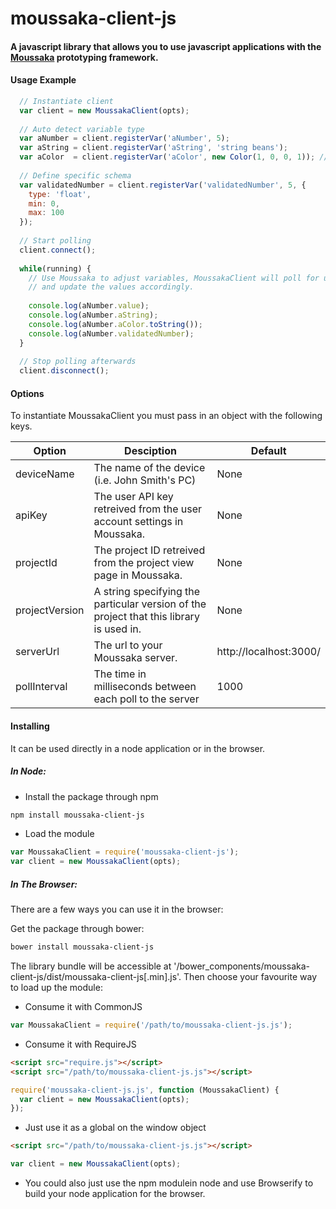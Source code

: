 moussaka-client-js
==================

#### A javascript library that allows you to use javascript applications with the [Moussaka](https://github.com/NoxHarmonium/moussaka) prototyping framework.

#### Usage Example
```javascript
  // Instantiate client
  var client = new MoussakaClient(opts);
  
  // Auto detect variable type
  var aNumber = client.registerVar('aNumber', 5);
  var aString = client.registerVar('aString', 'string beans');
  var aColor  = client.registerVar('aColor', new Color(1, 0, 0, 1)); // Moussaka type
  
  // Define specific schema
  var validatedNumber = client.registerVar('validatedNumber', 5, {
    type: 'float',
    min: 0,
    max: 100
  });
  
  // Start polling
  client.connect();
  
  while(running) {
    // Use Moussaka to adjust variables, MoussakaClient will poll for updates 
    // and update the values accordingly.
    
    console.log(aNumber.value);
    console.log(aNumber.aString);
    console.log(aNumber.aColor.toString());
    console.log(aNumber.validatedNumber);
  }
  
  // Stop polling afterwards
  client.disconnect();
```

#### Options

To instantiate MoussakaClient you must pass in an object with the following keys.

| Option            | Desciption                                                                                    | Default                 |
| ----------------- |-----------------------------------------------------------------------------------------------|-------------------------|
| deviceName        | The name of the device (i.e. John Smith's PC)                                                 | None                    |
| apiKey            | The user API key retreived from the user account settings in Moussaka.                        | None                    |
| projectId         | The project ID retreived from the project view page in Moussaka.                              | None                    |
| projectVersion    | A string specifying the particular version of the project that this library is used in.       | None                    |
| serverUrl         | The url to your Moussaka server.                                                              | http://localhost:3000/  |
| pollInterval      | The time in milliseconds between each poll to the server                                      |    1000                 |

#### Installing

It can be used directly in a node application or in the browser.

##### In Node:

- Install the package through npm

```bash
npm install moussaka-client-js
```

- Load the module

```javascript
var MoussakaClient = require('moussaka-client-js');
var client = new MoussakaClient(opts);
```

##### In The Browser:
There are a few ways you can use it in the browser:

Get the package through bower:
```bash
bower install moussaka-client-js
```
The library bundle will be accessible at '/bower_components/moussaka-client-js/dist/moussaka-client-js[.min].js'. 
Then choose your favourite way to load up the module:

- Consume it with CommonJS
```javascript
var MoussakaClient = require('/path/to/moussaka-client-js.js');
```
- Consume it with RequireJS
```html
<script src="require.js"></script>
<script src="/path/to/moussaka-client-js.js"></script>
```
```javascript
require('moussaka-client-js.js', function (MoussakaClient) {
  var client = new MoussakaClient(opts);
});
```
- Just use it as a global on the window object
```html
<script src="/path/to/moussaka-client-js.js"></script>
```
```javascript
var client = new MoussakaClient(opts);
```

- You could also just use the npm modulein node and use Browserify to build your node application for the browser.





